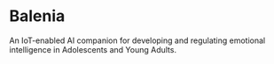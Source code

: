 # Balenia
An IoT-enabled AI companion for developing and regulating emotional intelligence in Adolescents and Young Adults.
